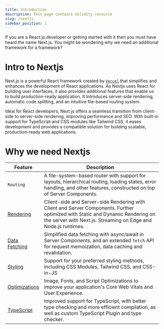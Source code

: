 ```yaml
---
title: Introduction
description: This page contains Solidity resource
slug: /nextjs
sidebar_position: 1
---
```


If you are a React.js developer or getting started with it then you must have heard the name Next.js. You might be wondering why we need an additional framework for a framework?

# Intro to Nextjs

Next.js is a powerful React framework created by [`Vercel`](https://vercel.com/home) that simplifies and enhances the development of React applications. As Nextjs uses React for building user interfaces, it also provides additional features that enable us to build production-ready application. It Introduces server-side rendering, automatic code splitting, and an intuitive file-based routing system.

Ideal for React developers, Next.js offers a seamless transition from client-side to server-side rendering, improving performance and SEO. With built-in support for TypeScript and CSS modules like Tailwind CSS, it eases development and provides a compatible solution for building scalable, production-ready web applications.

# Why we need Nextjs

| Feature                                                                  | Description                                                                                                                                                                                      |
| ------------------------------------------------------------------------ | ------------------------------------------------------------------------------------------------------------------------------------------------------------------------------------------------ |
| `Routing`                                                                | A file-system-based router with support for layouts, hierarchical routing, loading states, error handling, and other features, constructed on top of Server Components.                          |
| [Rendering](/docs/app/building-your-application/rendering)               | Client-side and Server-side Rendering with Client and Server Components. Further optimized with Static and Dynamic Rendering on the server with Next.js. Streaming on Edge and Node.js runtimes. |
| [Data Fetching](/docs/app/building-your-application/data-fetching)       | Simplified data fetching with async/await in Server Components, and an extended `fetch` API for request memoization, data caching and revalidation.                                              |
| [Styling](/docs/app/building-your-application/styling)                   | Support for your preferred styling methods, including CSS Modules, Tailwind CSS, and CSS-in-JS                                                                                                   |
| [Optimizations](/docs/app/building-your-application/optimizing)          | Image, Fonts, and Script Optimizations to improve your application's Core Web Vitals and User Experience.                                                                                        |
| [TypeScript](/docs/app/building-your-application/configuring/typescript) | Improved support for TypeScript, with better type checking and more efficient compilation, as well as custom TypeScript Plugin and type checker.                                                 |

<!--

Routing:
The framework utilizes a sophisticated file-system-based router that offers comprehensive support for managing different routes within your web application. It allows for easy configuration of layouts, hierarchical routing structures, handling loading states, and managing errors. This router is built on top of Server Components, providing a robust foundation for managing the flow of your application's navigation.

Rendering:
With this framework, you have the flexibility of both Client-side and Server-side Rendering (CSR and SSR) options. This means that your application can render components on the client side for fast and dynamic user interactions, as well as render components on the server side for improved performance and search engine optimization (SEO). Additionally, the framework integrates seamlessly with Next.js to further optimize rendering through techniques such as Static and Dynamic Rendering. It also supports streaming on Edge and Node.js runtimes, ensuring smooth rendering experiences across different environments.

Data Fetching:
Simplifying data fetching is a crucial aspect of any web development framework, and this one excels in this area. It provides an intuitive async/await syntax within Server Components, making it easy to fetch data asynchronously without blocking the main thread. Moreover, it extends the fetch API to offer advanced features like request memoization, data caching, and automatic revalidation. This ensures efficient data retrieval while optimizing network usage and improving overall performance.

Styling:
Style customization is made easy with support for various styling methods. Whether you prefer traditional CSS Modules for scoped styling, utility-first approaches like Tailwind CSS, or the flexibility of CSS-in-JS solutions, this framework accommodates your preferred styling methodology. This flexibility allows developers to maintain clean and maintainable stylesheets while adhering to best practices in web design.

Optimizations:
To enhance the user experience and meet Core Web Vitals standards, the framework includes optimizations for key elements such as images, fonts, and scripts. It employs techniques to reduce loading times, optimize resource delivery, and prioritize critical content rendering. By optimizing these aspects of your application, you can ensure faster page loads, improved performance, and a smoother user experience across various devices and network conditions.

 -->
